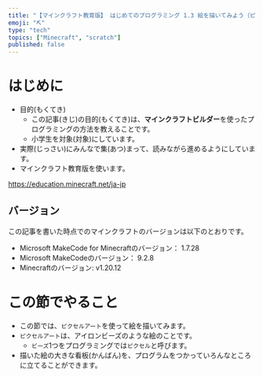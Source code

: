 ```yaml
---
title: "【マインクラフト教育版】 はじめてのプログラミング 1.3 絵を描いてみよう（ピクセルアート）"
emoji: "⛏️"
type: "tech"
topics: ["Minecraft", "scratch"]
published: false
---
```


# はじめに
- 目的(もくてき)
  - この記事(きじ)の目的(もくてき)は、**マインクラフトビルダー**を使ったプログラミングの方法を教えることです。
  - 小学生を対象(対象)にしています。
- 実際(じっさい)にみんなで集(あつ)まって、読みながら進めるようにしています。
- マインクラフト教育版を使います。

https://education.minecraft.net/ja-jp

## バージョン
この記事を書いた時点でのマインクラフトのバージョンは以下のとおりです。
- Microsoft MakeCode for Minecraftのバージョン：  1.7.28
- Microsoft MakeCodeのバージョン：  9.2.8
- Minecraftのバージョン:   v1.20.12

# この節でやること
- この節では、`ピクセルアート`を使って絵を描いてみます。
- `ピクセルアート`は、アイロンビーズのような絵のことです。
  - `ビーズ`1つをプログラミングでは`ピクセル`と呼びます。
- 描いた絵の大きな看板(かんばん)を、プログラムをつかっていろんなところに立てることができます。